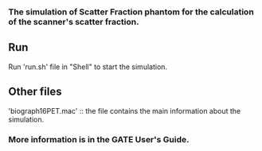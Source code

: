 ### The simulation of Scatter Fraction phantom for the calculation of the scanner's scatter fraction. 

## Run
Run 'run.sh' file in "Shell" to start the simulation.

## Other files
'biograph16PET.mac' :: the file contains the main information about
the simulation.

### More information is in the GATE User's Guide.